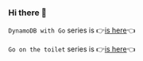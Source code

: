 ### Hi there 👋

`DynamoDB with Go` series is 👉[is here](https://dev.to/jbszczepaniak/dynamodb-with-go-1-setup-1nnm)👈

`Go on the toilet` series is 👉[is here](https://jbszczepaniak.github.io/gott/)👈

<!--
**jbszczepaniak/jbszczepaniak** is a ✨ _special_ ✨ repository because its `README.md` (this file) appears on your GitHub profile.

Here are some ideas to get you started:

- 🔭 I’m currently working on ...
- 🌱 I’m currently learning ...
- 👯 I’m looking to collaborate on ...
- 🤔 I’m looking for help with ...
- 💬 Ask me about ...
- 📫 How to reach me: ...
- 😄 Pronouns: ...
- ⚡ Fun fact: ...
-->
